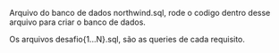 Arquivo do banco de dados northwind.sql, rode o codigo dentro desse arquivo para criar o banco de dados.

Os arquivos desafio{1...N}.sql, são as queries de cada requisito.
